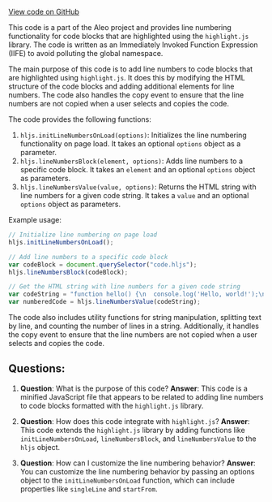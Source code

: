 [View code on GitHub](https://github.com/AleoHQ/aleo/sdk/docs/scripts/third-party/hljs-line-num.js)

This code is a part of the Aleo project and provides line numbering functionality for code blocks that are highlighted using the `highlight.js` library. The code is written as an Immediately Invoked Function Expression (IIFE) to avoid polluting the global namespace.

The main purpose of this code is to add line numbers to code blocks that are highlighted using `highlight.js`. It does this by modifying the HTML structure of the code blocks and adding additional elements for line numbers. The code also handles the copy event to ensure that the line numbers are not copied when a user selects and copies the code.

The code provides the following functions:

1. `hljs.initLineNumbersOnLoad(options)`: Initializes the line numbering functionality on page load. It takes an optional `options` object as a parameter.
2. `hljs.lineNumbersBlock(element, options)`: Adds line numbers to a specific code block. It takes an `element` and an optional `options` object as parameters.
3. `hljs.lineNumbersValue(value, options)`: Returns the HTML string with line numbers for a given code string. It takes a `value` and an optional `options` object as parameters.

Example usage:

```javascript
// Initialize line numbering on page load
hljs.initLineNumbersOnLoad();

// Add line numbers to a specific code block
var codeBlock = document.querySelector("code.hljs");
hljs.lineNumbersBlock(codeBlock);

// Get the HTML string with line numbers for a given code string
var codeString = "function hello() {\n  console.log('Hello, world!');\n}";
var numberedCode = hljs.lineNumbersValue(codeString);
```

The code also includes utility functions for string manipulation, splitting text by line, and counting the number of lines in a string. Additionally, it handles the copy event to ensure that the line numbers are not copied when a user selects and copies the code.
## Questions: 
 1. **Question**: What is the purpose of this code?
   **Answer**: This code is a minified JavaScript file that appears to be related to adding line numbers to code blocks formatted with the `highlight.js` library.

2. **Question**: How does this code integrate with `highlight.js`?
   **Answer**: This code extends the `highlight.js` library by adding functions like `initLineNumbersOnLoad`, `lineNumbersBlock`, and `lineNumbersValue` to the `hljs` object.

3. **Question**: How can I customize the line numbering behavior?
   **Answer**: You can customize the line numbering behavior by passing an options object to the `initLineNumbersOnLoad` function, which can include properties like `singleLine` and `startFrom`.